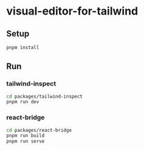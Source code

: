 # visual-editor-for-tailwind

## Setup

```bash
pnpm install
```

## Run

### tailwind-inspect

```bash
cd packages/tailwind-inspect
pnpm run dev
```

### react-bridge

```bash
cd packages/react-bridge
pnpm run build
pnpm run serve
```

